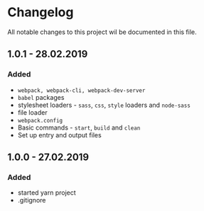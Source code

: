 # Changelog  
All notable changes to this project wil be documented in this file.  

## 1.0.1 - 28.02.2019
### Added
- `webpack, webpack-cli, webpack-dev-server`
- `babel` packages
- stylesheet loaders - `sass`, `css`, `style` loaders and `node-sass`
- file loader
- `webpack.config`
- Basic commands - `start`, `build` and `clean`
- Set up entry and output files

## 1.0.0 - 27.02.2019  
### Added  
- started yarn project
- .gitignore